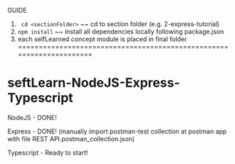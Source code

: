 GUIDE
1. ` cd <sectionFolder>` ~~ cd to section folder (e.g. 2-express-tutorial)
2. `npm install` ~~ install all dependencies locally following package.json
3. each selfLearned concept module is placed in final folder
=====================================================================
# seftLearn-NodeJS-Express-Typescript
NodeJS  -    DONE!

Express -    DONE!
(manually import postman-test collection at postman app with file REST API.postman_collection.json)

Typescript - Ready to start!
